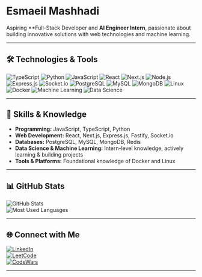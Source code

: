 # Esmaeil Mashhadi

Aspiring **Full-Stack Developer and **AI Engineer Intern**, passionate about building innovative solutions with web technologies and machine learning.

---

## 🛠️ Technologies & Tools

![TypeScript](https://img.shields.io/badge/-TypeScript-3178C6?style=flat-square&logo=typescript&logoColor=white)
![Python](https://img.shields.io/badge/-Python-3776AB?style=flat-square&logo=python&logoColor=white)
![JavaScript](https://img.shields.io/badge/-JavaScript-F7DF1E?style=flat-square&logo=javascript&logoColor=black)
![React](https://img.shields.io/badge/-React-61DAFB?style=flat-square&logo=react&logoColor=black)
![Next.js](https://img.shields.io/badge/-Next.js-000000?style=flat-square&logo=next.js&logoColor=white)
![Node.js](https://img.shields.io/badge/-Node.js-339933?style=flat-square&logo=node.js&logoColor=white)
![Express.js](https://img.shields.io/badge/-Express.js-000000?style=flat-square&logo=express&logoColor=white)
![Socket.io](https://img.shields.io/badge/-Socket.io-010101?style=flat-square&logo=socket.io&logoColor=white)
![PostgreSQL](https://img.shields.io/badge/-PostgreSQL-336791?style=flat-square&logo=postgresql&logoColor=white)
![MySQL](https://img.shields.io/badge/-MySQL-4479A1?style=flat-square&logo=mysql&logoColor=white)
![MongoDB](https://img.shields.io/badge/-MongoDB-47A248?style=flat-square&logo=mongodb&logoColor=white)
![Linux](https://img.shields.io/badge/-Linux-FCC624?style=flat-square&logo=linux&logoColor=black)
![Docker](https://img.shields.io/badge/-Docker-2496ED?style=flat-square&logo=docker&logoColor=white)
![Machine Learning](https://img.shields.io/badge/-Machine%20Learning-000000?style=flat-square&logo=machine-learning&logoColor=white)
![Data Science](https://img.shields.io/badge/-Data%20Science-000000?style=flat-square&logo=data-science&logoColor=white)

---

## 🧠 Skills & Knowledge

- **Programming:** JavaScript, TypeScript, Python
- **Web Development:** React, Next.js, Express.js, Fastify, Socket.io
- **Databases:** PostgreSQL, MySQL, MongoDB, Redis
- **Data Science & Machine Learning:** Intern-level knowledge, actively learning & building projects
- **Tools & Platforms:** Foundational knowledge of Docker and Linux

---

## 📊 GitHub Stats

![GitHub Stats](https://github-readme-stats.vercel.app/api?username=Esmaeil-Mashhadi&show_icons=true&theme=radical)  
![Most Used Languages](https://github-readme-stats.vercel.app/api/top-langs/?username=Esmaeil-Mashhadi&layout=compact&theme=radical)

---

## 🌐 Connect with Me

[![LinkedIn](https://img.shields.io/badge/-LinkedIn-0077B5?style=flat-square&logo=linkedin&logoColor=white)](https://www.linkedin.com/in/esmaeil-mashhadi)  
[![LeetCode](https://img.shields.io/badge/-LeetCode-FFA116?style=flat-square&logo=leetcode&logoColor=black)](https://leetcode.com/u/alchemist_man/)  
[![CodeWars](https://www.codewars.com/users/Esmaeil-Mashhadi/badges/micro)](https://www.codewars.com/users/Esmaeil-Mashhadi)

---
